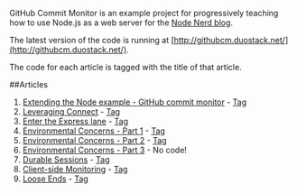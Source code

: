 GitHub Commit Monitor is an example project for progressively teaching how to use Node.js as a web server for the [Node Nerd blog](http://nodenerd.net/).

The latest version of the code is running at [http://githubcm.duostack.net/](http://githubcm.duostack.net/).

The code for each article is tagged with the title of that article.

##Articles
1. [Extending the Node example - GitHub commit monitor](http://nodenerd.net/post/2084687464/extending-the-node-example-github-commit-monitor) - [Tag](https://github.com/kevingorski/github-commitmonitor/tree/Extending_the_Node_example)
2. [Leveraging Connect](http://nodenerd.net/post/2178460914/leveraging-connect) - [Tag](https://github.com/kevingorski/github-commitmonitor/tree/Leveraging_Connect)
3. [Enter the Express lane](http://nodenerd.net/post/2393511732/enter-the-express-lane) - [Tag](https://github.com/kevingorski/github-commitmonitor/tree/Enter_the_Express_lane)
4. [Environmental Concerns - Part 1](http://nodenerd.net/post/2520686085/environmental-concerns-part-1) - [Tag](https://github.com/kevingorski/github-commitmonitor/tree/Environmental_Concerns_-_Part_1)
5. [Environmental Concerns - Part 2](http://nodenerd.net/post/2633372931/environmental-concerns-part-2) - [Tag](https://github.com/kevingorski/github-commitmonitor/tree/Environmental_Concerns_-_Part_2)
6. [Environmental Concerns - Part 3](http://nodenerd.net/post/3094182598/environmental-concerns-part-3) - No code!
7. [Durable Sessions](http://nodenerd.net/post/3459644479) - [Tag](https://github.com/kevingorski/github-commitmonitor/tree/Durable_Sessions)
8. [Client-side Monitoring](http://nodenerd.net/post/3847003578/client-side-monitoring) - [Tag](https://github.com/kevingorski/github-commitmonitor/tree/Client_Side_Monitoring)
9. [Loose Ends](http://nodenerd.net/post/4174914740/github-commit-monitor-loose-ends) - [Tag](https://github.com/kevingorski/github-commitmonitor/tree/Loose_Ends)